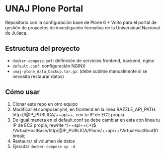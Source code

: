 # UNAJ Plone Portal

Repositorio con la configuración base de Plone 6 + Volto para el portal de gestión de proyectos de investigación formativa de la Universidad Nacional de Juliaca.

## Estructura del proyecto

- `docker-compose.yml`: definición de servicios frontend, backend, nginx
- `default.conf`: configuración NGINX
- `unaj-plone_data_backup.tar.gz`: (debe subirse manualmente si se necesita restaurar datos)

## Cómo usar

1. Clonar este repo en otro equipo
2. Modificar el composer.yml, en frontend en la linea RAZZLE_API_PATH: http://@IP_PUBLICA/++api++, con tu IP de EC2 propia.
3. De igual manera en el default.conf se debe cambiar en esta con línea tu IP de EC2 propia, rewrite ^/\+\+api\+\+(.*)$ /VirtualHostBase/http/@IP_PUBLICA/Plone/++api++/VirtualHostRoot$1 break;
4. Restaurar el volumen de datos
5. Ejecutar `docker-compose up -d`
